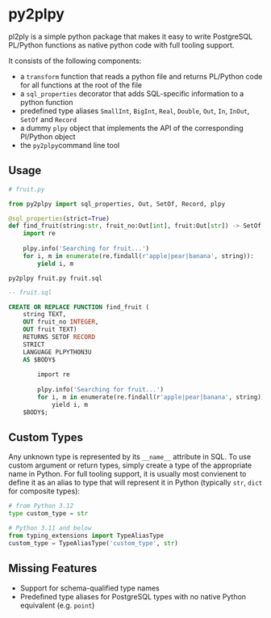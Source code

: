 # py2plpy

pl2ply is a simple python package that makes it easy to write PostgreSQL PL/Python functions as native python code with full tooling support. 

It consists of the following components:
- a `transform` function that reads a python file and returns PL/Python code for all functions at the root of the file
- a `sql_properties` decorator that adds SQL-specific information to a python function
- predefined type aliases `SmallInt`, `BigInt`, `Real`, `Double`, `Out`, `In`, `InOut`, `SetOf` and `Record`
- a dummy `plpy` object that implements the API of the corresponding Pl/Python object
- the `py2plpy`command line tool

## Usage

```python
# fruit.py

from py2plpy import sql_properties, Out, SetOf, Record, plpy

@sql_properties(strict=True)
def find_fruit(string:str, fruit_no:Out[int], fruit:Out[str]) -> SetOf[Record]:
    import re
    
    plpy.info('Searching for fruit...')
    for i, m in enumerate(re.findall(r'apple|pear|banana', string)):
        yield i, m
```

```
py2plpy fruit.py fruit.sql
```

```sql
-- fruit.sql

CREATE OR REPLACE FUNCTION find_fruit (
    string TEXT,
    OUT fruit_no INTEGER,
    OUT fruit TEXT)
    RETURNS SETOF RECORD
    STRICT
    LANGUAGE PLPYTHON3U
    AS $BODY$
    
        import re
        
        plpy.info('Searching for fruit...')
        for i, m in enumerate(re.findall(r'apple|pear|banana', string)):
            yield i, m
    $BODY$;
```

## Custom Types

Any unknown type is represented by its `__name__` attribute in SQL. To use custom argument or return types, simply create a type of the appropriate name in Python. For full tooling support, it is usually most convienent to define it as an alias to type that will represent it in Python (typically `str`, `dict` for composite types):

```python
# from Python 3.12
type custom_type = str

# Python 3.11 and below
from typing_extensions import TypeAliasType
custom_type = TypeAliasType('custom_type', str)
```

## Missing Features

- Support for schema-qualified type names
- Predefined type aliases for PostgreSQL types with no native Python equivalent (e.g. `point`)